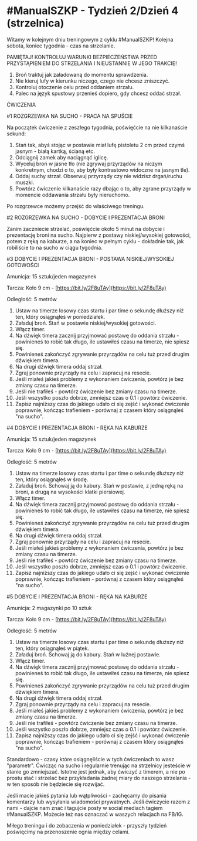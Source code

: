 # #ManualSZKP - Tydzień 2/Dzień 4 (strzelnica)

Witamy w kolejnym dniu treningowym z cyklu #ManualSZKP!  Kolejna sobota, koniec tygodnia - czas na strzelanie.

PAMIĘTAJ! KONTROLUJ WARUNKI BEZPIECZEŃSTWA PRZED PRZYSTĄPIENIEM DO STRZELANIA I NIEUSTANNIE W JEGO TRAKCIE!

1. Broń traktuj jak załadowaną do momentu sprawdzenia.
2. Nie kieruj lufy w kierunku niczego, czego nie chcesz zniszczyć.
3. Kontroluj otoczenie celu przed oddaniem strzału.
4. Palec na język spustowy przenieś dopiero, gdy chcesz oddać strzał.

ĆWICZENIA

#1 ROZGRZEWKA NA SUCHO - PRACA NA SPUŚCIE

Na początek ćwiczenie z zeszłego tygodnia, poświęćcie na nie kilkanaście sekund:

1. Stań tak, abyś stojąc w postawie miał lufę pistoletu 2 cm przed czymś jasnym - białą kartką, ścianą etc.
2. Odciągnij zamek aby naciągnąć iglicę.
3. Wyceluj broń w jasne tło (nie zgrywaj przyrządów na niczym konkretnym, chodzi o to, aby były kontrastowo widoczne na jasnym tle).
4. Oddaj suchy strzał. Obserwuj przyrządy czy nie widzisz drgań/ruchu muszki.
5. Powtórz ćwiczenie kilkanaście razy dbając o to, aby zgrane przyrządy w momencie oddawania strzału były nieruchomo.

Po rozgrzewce możemy przejść do właściwego treningu.

#2 ROZGRZEWKA NA SUCHO - DOBYCIE I PREZENTACJA BRONI

Zanim zaczniecie strzelać, poświęćcie około 5 minut na dobycie i prezentację broni na sucho. Najpierw z postawy niskiej/wysokiej gotowości, potem z ręką na kaburze, a na koniec w pełnym cyklu - dokładnie tak, jak robiliście to na sucho w ciągu tygodnia.

#3 DOBYCIE I PREZENTACJA BRONI - POSTAWA NISKIEJ/WYSOKIEJ GOTOWOŚCI

Amunicja: 15 sztuk/jeden magazynek

Tarcza: Koło 9 cm - [https://bit.ly/2F8uTAy](https://bit.ly/2F8uTAy)

Odległość: 5 metrów

1. Ustaw na timerze losowy czas startu i par time o sekundę dłuższy niż ten, który osiągnąłeś w poniedziałek.
2. Załaduj broń. Stań w postawie niskiej/wysokiej gotowości.
3. Włącz timer.
4. Na dźwięk timera zacznij przyjmować postawę do oddania strzału - powinieneś to robić tak długo, ile ustawiłeś czasu na timerze, nie spiesz się.
5. Powinieneś zakończyć zgrywanie przyrządów na celu tuż przed drugim dźwiękiem timera.
6. Na drugi dźwięk timera oddaj strzał.
7.  Zgraj ponownie przyrządy na celu i zapracuj na resecie.
8. Jeśli miałeś jakieś problemy z wykonaniem ćwiczenia, powtórz je bez zmiany czasu na timerze.
9. Jeśli nie trafiłeś - powtórz ćwiczenie bez zmiany czasu na timerze.
10. Jeśli wszystko poszło dobrze, zmniejsz czas o 0.1 i powtórz ćwiczenie.
11. Zapisz najniższy czas do jakiego udało ci się zejść i wykonać ćwiczenie poprawnie, kończąc trafieniem - porównaj z czasem który osiągnąleś "na sucho".

#4 DOBYCIE I PREZENTACJA BRONI - RĘKA NA KABURZE

Amunicja: 15 sztuk/jeden magazynek

Tarcza: Koło 9 cm - [https://bit.ly/2F8uTAy](https://bit.ly/2F8uTAy)

Odległość: 5 metrów

1. Ustaw na timerze losowy czas startu i par time o sekundę dłuższy niż ten, który osiągnąłeś w środę.
2. Załaduj broń. Schowaj ją do kabury. Stań w postawie, z jedną ręką na broni, a drugą na wysokości klatki piersiowej.
3. Włącz timer.
4. Na dźwięk timera zacznij przyjmować postawę do oddania strzału - powinieneś to robić tak długo, ile ustawiłeś czasu na timerze, nie spiesz się.
5. Powinieneś zakończyć zgrywanie przyrządów na celu tuż przed drugim dźwiękiem timera.
6. Na drugi dźwięk timera oddaj strzał.
7.  Zgraj ponownie przyrządy na celu i zapracuj na resecie.
8. Jeśli miałeś jakieś problemy z wykonaniem ćwiczenia, powtórz je bez zmiany czasu na timerze.
9. Jeśli nie trafiłeś - powtórz ćwiczenie bez zmiany czasu na timerze.
10. Jeśli wszystko poszło dobrze, zmniejsz czas o 0.1 i powtórz ćwiczenie.
11. Zapisz najniższy czas do jakiego udało ci się zejść i wykonać ćwiczenie poprawnie, kończąc trafieniem - porównaj z czasem który osiągnąłeś "na sucho".

#5 DOBYCIE I PREZENTACJA BRONI - RĘKA NA KABURZE

Amunicja: 2 magazynki po 10 sztuk

Tarcza: Koło 9 cm - [https://bit.ly/2F8uTAy](https://bit.ly/2F8uTAy)

Odległość: 5 metrów

1. Ustaw na timerze losowy czas startu i par time o sekundę dłuższy niż ten, który osiągnąłeś w piątek.
2. Załaduj broń. Schowaj ją do kabury. Stań w luźnej postawie.
3. Włącz timer.
4. Na dźwięk timera zacznij przyjmować postawę do oddania strzału - powinieneś to robić tak długo, ile ustawiłeś czasu na timerze, nie spiesz się.
5. Powinieneś zakończyć zgrywanie przyrządów na celu tuż przed drugim dźwiękiem timera.
6. Na drugi dźwięk timera oddaj strzał.
7.  Zgraj ponownie przyrządy na celu i zapracuj na resecie.
8. Jeśli miałeś jakieś problemy z wykonaniem ćwiczenia, powtórz je bez zmiany czasu na timerze.
9. Jeśli nie trafiłeś - powtórz ćwiczenie bez zmiany czasu na timerze.
10. Jeśli wszystko poszło dobrze, zmniejsz czas o 0.1 i powtórz ćwiczenie.
11. Zapisz najniższy czas do jakiego udało ci się zejść i wykonać ćwiczenie poprawnie, kończąc trafieniem - porównaj z czasem który osiągnąłeś "na sucho".

Standardowo - czasy które osiągnęliście w tych ćwiczeniach to wasz "parametr". Ćwicząc na sucho i regularnie trenując na strzelnicy jesteście w stanie go zmniejszać. Istotne jest jednak, aby ćwiczyć z timerem, a nie po prostu stać i strzelać bez przykładania żadnej miary do naszego strzelania - w ten sposób nie będziecie się rozwijać.

Jeśli macie jakieś pytania lub wątpliwości - zachęcamy do pisania komentarzy lub wysyłania wiadomości prywatnych. Jeśli ćwiczycie razem z nami - dajcie nam znać i tagujcie posty w social mediach tagiem #ManualSZKP. Możecie też nas oznaczać w waszych relacjach na FB/IG.

Miłego treningu i do zobaczenia w poniedziałek - przyszły tydzień poświęcimy na przenoszenie ognia między celami.